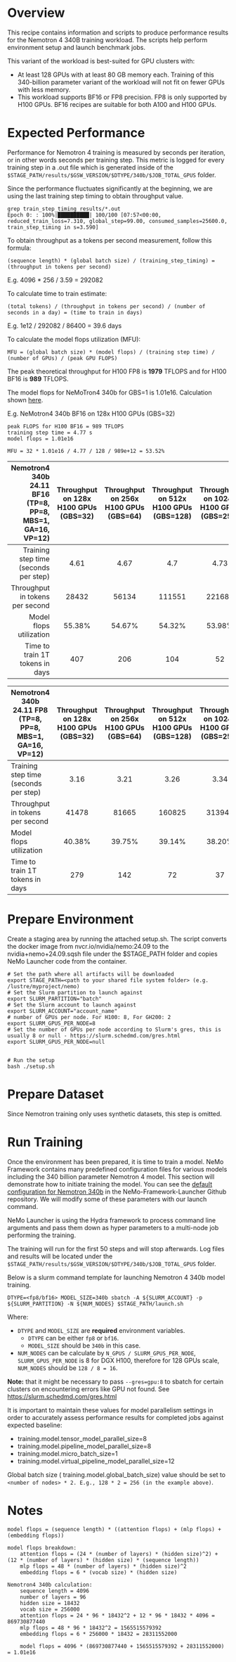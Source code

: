 # Overview

This recipe contains information and scripts to produce performance results for the Nemotron 4 340B training workload. The scripts help perform environment setup and launch benchmark jobs.

This variant of the workload is best-suited for GPU clusters with:
* At least 128 GPUs with at least 80 GB memory each. Training of this 340-billion parameter variant of the workload will not fit on fewer GPUs with less memory.
* This workload supports BF16 or FP8 precision. FP8 is only supported by H100 GPUs. BF16 recipes are suitable for both A100 and H100 GPUs.

# Expected Performance

Performance for Nemotron 4 training is measured by seconds per iteration, or in other words seconds per training step. This metric is logged for every training step in a .out file which is generated inside of the `$STAGE_PATH/results/$GSW_VERSION/$DTYPE/340b/$JOB_TOTAL_GPUS` folder. 

Since the performance fluctuates significantly at the beginning, we are using the last training step timing to obtain throughput value.

```shell
grep train_step_timing results/*.out
Epoch 0: : 100%|██████████| 100/100 [07:57<00:00, reduced_train_loss=7.310, global_step=99.00, consumed_samples=25600.0, train_step_timing in s=3.590]
```

To obtain throughput as a tokens per second measurement, follow this formula: 
```shell
(sequence length) * (global batch size) / (training_step_timing) = (throughput in tokens per second)
```

E.g. 4096 * 256 / 3.59 = 292082

To calculate time to train estimate:
```shell
(total tokens) / (throughput in tokens per second) / (number of seconds in a day) = (time to train in days) 
```
E.g. 1e12 / 292082 / 86400 = 39.6 days 


To calculate the model flops utilization (MFU):
```shell
MFU = (global batch size) * (model flops) / (training step time) / (number of GPUs) / (peak GPU FLOPS)
```

The peak theoretical throughput for H100 FP8 is **1979** TFLOPS and for H100 BF16 is **989** TFLOPS.

The model flops for NeMoTron4 340b for GBS=1 is 1.01e16. Calculation shown [here](#notes).

E.g. NeMotron4 340b BF16 on 128x H100 GPUs (GBS=32)
```shell
peak FLOPS for H100 BF16 = 989 TFLOPS
training step time = 4.77 s
model flops = 1.01e16

MFU = 32 * 1.01e16 / 4.77 / 128 / 989e+12 = 53.52%
```

| Nemotron4 340b 24.11 BF16 (TP=8, PP=8, MBS=1, GA=16, VP=12) | Throughput on 128x H100 GPUs (GBS=32) | Throughput on 256x H100 GPUs (GBS=64) | Throughput on 512x H100 GPUs (GBS=128) | Throughput on 1024x H100 GPUs (GBS=256) | Throughput on 2048x H100 GPUs (GBS=512) | 
|---:|:---:|:---:|:---:|:---:|:---:|
| Training step time (seconds per step) |  4.61 | 4.67 | 4.7 | 4.73 |  4.84 |
| Throughput in tokens per second | 28432 | 56134 | 111551 | 221686 | 433296 |
| Model flops utilization | 55.38% | 54.67% | 54.32% | 53.98% | 52.75% |
| Time to train 1T tokens in days | 407 | 206 | 104 | 52 | 27 |

| Nemotron4 340b 24.11 FP8 (TP=8, PP=8, MBS=1, GA=16, VP=12) | Throughput on 128x H100 GPUs (GBS=32) | Throughput on 256x H100 GPUs (GBS=64) | Throughput on 512x H100 GPUs (GBS=128) | Throughput on 1024x H100 GPUs (GBS=256) | Throughput on 2048x H100 GPUs (GBS=512) |
|---|:---:|:---:|:---:|:---:|:---:|
| Training step time (seconds per step) | 3.16 | 3.21 | 3.26 | 3.34 | 3.49 |
| Throughput in tokens per second | 41478 | 81665 | 160825 | 313945 | 600903 |
| Model flops utilization | 40.38% | 39.75% | 39.14% | 38.20% | 36.56% |
| Time to train 1T tokens in days | 279 | 142 | 72 | 37 | 19 |


# Prepare Environment

Create a staging area by running the attached setup.sh. The script converts the docker image from nvcr.io/nvidia/nemo:24.09 to the nvidia+nemo+24.09.sqsh file under the $STAGE_PATH folder and copies NeMo Launcher code from the container. 

```shell
# Set the path where all artifacts will be downloaded
export STAGE_PATH=<path to your shared file system folder> (e.g. /lustre/myproject/nemo)
# Set the Slurm partition to launch against
export SLURM_PARTITION="batch"
# Set the Slurm account to launch against
export SLURM_ACCOUNT="account_name"
# number of GPUs per node. For H100: 8, For GH200: 2
export SLURM_GPUS_PER_NODE=8 
# Set the number of GPUs per node according to Slurm's gres, this is usually 8 or null - https://slurm.schedmd.com/gres.html
export SLURM_GPUS_PER_NODE=null


# Run the setup
bash ./setup.sh
```

# Prepare Dataset
Since Nemotron training only uses synthetic datasets, this step is omitted.

# Run Training

Once the environment has been prepared, it is time to train a model. NeMo Framework contains many predefined configuration files for various models including the 340 billion parameter Nemotron 4 model. This section will demonstrate how to initiate training the model. You can see the [default configuration for Nemotron 340b](https://github.com/NVIDIA/NeMo-Framework-Launcher/blob/main/launcher_scripts/conf/training/nemotron/nemotron_340b.yaml) in the NeMo-Framework-Launcher Github repository. We will modify some of these parameters with our launch command.

NeMo Launcher is using the Hydra framework to process command line arguments and pass them down as hyper parameters to a multi-node job performing the training.

The training will run for the first 50 steps and will stop afterwards. Log files and results will be located under the `$STAGE_PATH/results/$GSW_VERSION/$DTYPE/340b/$JOB_TOTAL_GPUS` folder.

Below is a slurm command template for launching Nemotron 4 340b model training.
```shell
DTYPE=<fp8/bf16> MODEL_SIZE=340b sbatch -A ${SLURM_ACCOUNT} -p ${SLURM_PARTITION} -N ${NUM_NODES} $STAGE_PATH/launch.sh
```
Where:
- `DTYPE` and `MODEL_SIZE` are **required** environment variables.
	- `DTYPE` can be either `fp8` or `bf16`.
	- `MODEL_SIZE` should be `340b` in this case.
- `NUM_NODES` can be calculate by `N_GPUS / SLURM_GPUS_PER_NODE`, `SLURM_GPUS_PER_NODE` is 8 for DGX H100, therefore for 128 GPUs scale, `NUM_NODES` should be `128 / 8 = 16`.

**Note:** that it might be necessary to pass `--gres=gpu:8` to sbatch for certain clusters on encountering errors like GPU not found. See https://slurm.schedmd.com/gres.html

It is important to maintain these values for model parallelism settings in order to accurately assess performance results for completed jobs against expected baseline:
* training.model.tensor_model_parallel_size=8
* training.model.pipeline_model_parallel_size=8
* training.model.micro_batch_size=1
* training.model.virtual_pipeline_model_parallel_size=12

Global batch size ( training.model.global_batch_size) value should be set to ```<number of nodes> * 2. E.g., 128 * 2 = 256 (in the example above)```.




# Notes

```shell
model flops = (sequence length) * ((attention flops) + (mlp flops) + (embedding flops))

model flops breakdown:
    attention flops = (24 * (number of layers) * (hidden size)^2) + (12 * (number of layers) * (hidden size) * (sequence length))
    mlp flops = 48 * (number of layers) * (hidden size)^2
    embedding flops = 6 * (vocab size) * (hidden size)

Nemotron4 340b calculation:
    sequence length = 4096
    number of layers = 96
    hidden size = 18432
    vocab size = 256000 
    attention flops = 24 * 96 * 18432^2 + 12 * 96 * 18432 * 4096 = 869730877440
    mlp flops = 48 * 96 * 18432^2 = 1565515579392
    embedding flops = 6 * 256000 * 18432 = 28311552000

    model flops = 4096 * (869730877440 + 1565515579392 + 28311552000) = 1.01e16
```
